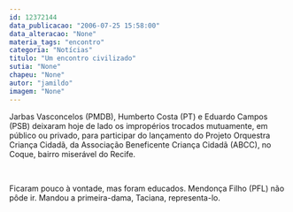 ```yaml
---
id: 12372144
data_publicacao: "2006-07-25 15:58:00"
data_alteracao: "None"
materia_tags: "encontro"
categoria: "Notícias"
titulo: "Um encontro civilizado"
sutia: "None"
chapeu: "None"
autor: "jamildo"
imagem: "None"
---
```

<p>Jarbas Vasconcelos (PMDB), Humberto Costa (PT) e Eduardo Campos (PSB) deixaram hoje de lado os improp&eacute;rios trocados mutuamente, em p&uacute;blico ou privado, para participar do lan&ccedil;amento do Projeto Orquestra Crian&ccedil;a Cidad&atilde;, da Associa&ccedil;&atilde;o Beneficente Crian&ccedil;a Cidad&atilde; (ABCC), no Coque, bairro miser&aacute;vel do Recife.</p>

<p>&nbsp;</p>

<p>Ficaram pouco &agrave; vontade, mas foram educados. Mendon&ccedil;a Filho (PFL) n&atilde;o p&ocirc;de ir. Mandou a primeira-dama, Taciana, representa-lo.</p>
